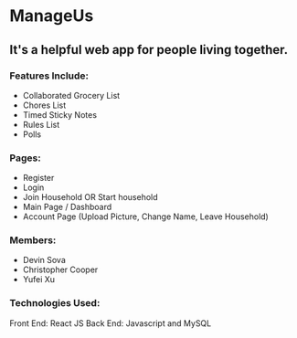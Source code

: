 # ManageUs

## It's a helpful web app for people living together.

### Features Include:
- Collaborated Grocery List
- Chores List
- Timed Sticky Notes
- Rules List
- Polls

### Pages:
- Register
- Login
- Join Household OR Start household
- Main Page / Dashboard
- Account Page (Upload Picture, Change Name, Leave Household)

### Members:
- Devin Sova
- Christopher Cooper
- Yufei Xu

### Technologies Used:
Front End: React JS
Back End: Javascript and MySQL
